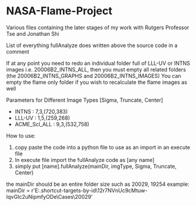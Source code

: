 # NASA-Flame-Project
Various files containing the later stages of my work with Rutgers Professor Tse and Jonathan Shi

List of everything fullAnalyze does written above the source code in a comment

If at any point you need to redo an individual folder full of LLL-UV or INTNS images i.e. 20006B2_INTNS_ALL,
then you must empty all related folders (the 20006B2_INTNS_GRAPHS and 20006B2_INTNS_IMAGES)
You can empty the flame only folder if you wish to recalculate the flame images as well

Parameters for Different Image Types [Sigma, Truncate, Center]
- INTNS : 7,3,(720,383)
- LLL-UV : 1,5,(259,268)
- ACME_Scl_ALL : 9,3,(532,758)

How to use:
1) copy paste the code into a python file to use as an import in an execute file
2) In execute file import the fullAnalyze code as [any name]
3) simply put [name].fullAnalyze(mainDir, imgType, Sigma, Truncate, Center)

the mainDir should be an entire folder size such as 20029, 19254
example: mainDir = r'E:\.shortcut-targets-by-id\12r7NVnUc9cMtuw-IqvGIc2uNipmfyODe\Cases\20029'
